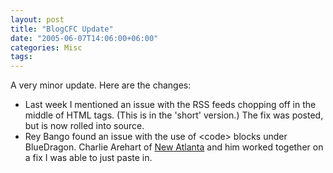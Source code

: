 ```yaml
---
layout: post
title: "BlogCFC Update"
date: "2005-06-07T14:06:00+06:00"
categories: Misc 
tags: 
---
```


A very minor update. Here are the changes:

<ul>
<li>Last week I mentioned an issue with the RSS feeds chopping off in the middle of HTML tags. (This is in the 'short' version.) The fix was posted, but is now rolled into source.
<li>Rey Bango found an issue with the use of &lt;code&gt; blocks under BlueDragon. Charlie Arehart of <a href="http://www.newatlanta.com">New Atlanta</a> and him worked together on a fix I was able to just paste in.
</ul>